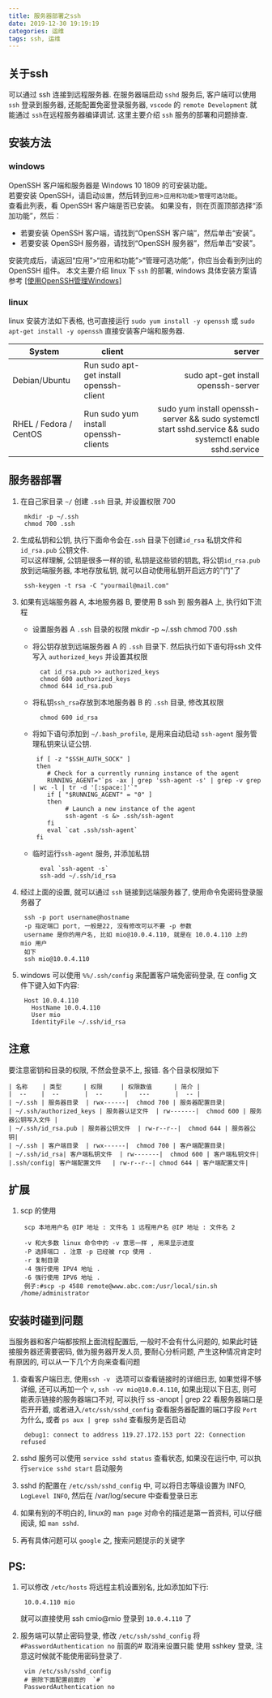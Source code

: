 ```yaml
---
title: 服务器部署之ssh
date: 2019-12-30 19:19:19
categories: 运维
tags: ssh, 运维
---
```


## 关于ssh
可以通过 ssh 连接到远程服务器. 在服务器端启动 `sshd` 服务后, 客户端可以使用 `ssh` 登录到服务器, 还能配置免密登录服务器, `vscode` 的 `remote Development` 就能通过 `ssh`在远程服务器编译调试. 这里主要介绍 `ssh` 服务的部署和问题排查.

## 安装方法
### windows
OpenSSH 客户端和服务器是 Windows 10 1809 的可安装功能。  
若要安装 OpenSSH，请启动`设置`，然后转到`应用`>`应用和功能`>`管理可选功能`。  
查看此列表，看 OpenSSH 客户端是否已安装。 如果没有，则在页面顶部选择“添加功能”，然后：  


- 若要安装 OpenSSH 客户端，请找到“OpenSSH 客户端”，然后单击“安装”。  
- 若要安装 OpenSSH 服务器，请找到“OpenSSH 服务器”，然后单击“安装”。  

安装完成后，请返回“应用”>“应用和功能”>“管理可选功能”，你应当会看到列出的 OpenSSH 组件。
本文主要介绍 linux 下 `ssh` 的部署, windows 具体安装方案请参考 [[使用OpenSSH管理Windows]](https://docs.microsoft.com/zh-cn/windows-server/administration/openssh/openssh_install_firstuse)

### linux
linux 安装方法如下表格, 也可直接运行 `sudo yum install -y openssh` 或 `sudo apt-get install -y openssh` 直接安装客户端和服务器.

|System|client| server|
|------|------|-------:|
| Debian/Ubuntu	| Run sudo apt-get install openssh-client|sudo apt-get install openssh-server|
| RHEL / Fedora / CentOS	| Run sudo yum install openssh-clients|sudo yum install openssh-server && sudo systemctl start sshd.service && sudo systemctl enable sshd.service|

## 服务器部署
1. 在自己家目录 `~/` 创建 `.ssh` 目录, 并设置权限 700

		mkdir -p ~/.ssh
		chmod 700 .ssh

2. 生成私钥和公钥, 执行下面命令会在`.ssh` 目录下创建`id_rsa` 私钥文件和 `id_rsa.pub` 公钥文件.   
   可以这样理解, 公钥是很多一样的锁, 私钥是这些锁的钥匙, 将公钥`id_rsa.pub` 放到远端服务器, 本地存放私钥, 就可以自动使用私钥开启远方的"门"了

		ssh-keygen -t rsa -C "yourmail@mail.com" 

3. 如果有远端服务器 A, 本地服务器 B, 要使用 B ssh 到 服务器A 上, 执行如下流程 

	- 设置服务器 A `.ssh` 目录的权限
			mkdir -p ~/.ssh
			chmod 700 .ssh

	- 将公钥存放到远端服务器 A 的 `.ssh` 目录下. 然后执行如下语句将ssh 文件写入 `authorized_keys` 并设置其权限

			cat id_rsa.pub >> authorized_keys
			chmod 600 authorized_keys
			chmod 644 id_rsa.pub

	- 将私钥`ssh_rsa`存放到本地服务器 B 的 `.ssh` 目录, 修改其权限

			chmod 600 id_rsa

	-  将如下语句添加到 `~/.bash_profile`, 是用来自动启动 `ssh-agent` 服务管理私钥来认证公钥.

			if [ -z "$SSH_AUTH_SOCK" ]
			then
			   # Check for a currently running instance of the agent
			   RUNNING_AGENT="`ps -ax | grep 'ssh-agent -s' | grep -v grep | wc -l | tr -d '[:space:]'`"
			   if [ "$RUNNING_AGENT" = "0" ]
			   then
			        # Launch a new instance of the agent
			        ssh-agent -s &> .ssh/ssh-agent
			   fi
			   eval `cat .ssh/ssh-agent`
			fi
	- 临时运行`ssh-agent` 服务, 并添加私钥

			eval `ssh-agent -s`
			ssh-add ~/.ssh/id_rsa

4. 经过上面的设置, 就可以通过 `ssh` 链接到远端服务器了, 使用命令免密码登录服务器了

		ssh -p port username@hostname  
		-p 指定端口 port, 一般是22, 没有修改可以不要 -p 参数
		username 是你的用户名, 比如 mio@10.0.4.110, 就是在 10.0.4.110 上的  mio 用户
		如下
		ssh mio@10.0.4.110

5. windows 可以使用 `%%/.ssh/config` 来配置客户端免密码登录, 在 config 文件下键入如下内容:

		Host 10.0.4.110
		  HostName 10.0.4.110
		  User mio
		  IdentityFile ~/.ssh/id_rsa
		  
## 注意
要注意密钥和目录的权限, 不然会登录不上, 报错. 各个目录权限如下  

	| 名称    | 类型      | 权限     | 权限数值      | 简介 |
	|  --    |  --       |  --      |   ---       |  -- |
	| ~/.ssh | 服务器目录  | rwx------|  chmod 700 | 服务器配置目录|
	| ~/.ssh/authorized_keys | 服务器认证文件  | rw-------|  chmod 600 | 服务器公钥写入文件 |
	| ~/.ssh/id_rsa.pub | 服务器公钥文件  | rw-r--r--|  chmod 644 | 服务器公钥|
	| ~/.ssh | 客户端目录  | rwx------|  chmod 700 | 客户端配置目录|
	| ~/.ssh/id_rsa| 客户端私钥文件  | rw-------|  chmod 600 | 客户端私钥文件|
	|.ssh/config| 客户端配置文件   | rw-r--r--| chmod 644 | 客户端配置文件|

## 扩展
1. scp 的使用

		scp 本地用户名 @IP 地址 : 文件名 1 远程用户名 @IP 地址 : 文件名 2

		-v 和大多数 linux 命令中的 -v 意思一样 , 用来显示进度 
		-P 选择端口 . 注意 -p 已经被 rcp 使用 . 
		-r 复制目录
		-4 强行使用 IPV4 地址 . 
		-6 强行使用 IPV6 地址 .
		例子:#scp -p 4588 remote@www.abc.com:/usr/local/sin.sh /home/administrator

## 安装时碰到问题
当服务器和客户端都按照上面流程配置后, 一般时不会有什么问题的, 如果此时链接服务器还需要密码, 做为服务器开发人员, 要耐心分析问题, 产生这种情况肯定时有原因的, 可以从一下几个方向来查看问题
1. 查看客户端日志, 使用`ssh -v ` 选项可以查看链接时的详细日志, 如果觉得不够详细, 还可以再加一个 `v`, `ssh -vv mio@10.0.4.110`, 如果出现以下日志, 则可能表示链接的服务器端口不对, 可以执行 ss -anopt | grep 22 看服务器端口是否开开着, 或者进入`/etc/ssh/sshd_config` 查看服务器配置的端口字段 `Port` 为什么, 或者 `ps aux | grep sshd` 查看服务是否启动

		debug1: connect to address 119.27.172.153 port 22: Connection refused

2. sshd 服务可以使用 `service sshd status` 查看状态, 如果没在运行中, 可以执行`service sshd start` 启动服务
3. sshd 的配置在 `/etc/ssh/sshd_config` 中, 可以将日志等级设置为 INFO, `LogLevel INFO`, 然后在 /var/log/secure 中查看登录日志
4. 如果有别的不明白的, linux的 `man page` 对命令的描述是第一首资料, 可以仔细阅读, 如 `man sshd`.
5. 再有具体问题可以 `google` 之, 搜索问题提示的关键字


## PS:
1. 可以修改 `/etc/hosts` 将远程主机设置别名, 比如添加如下行:
	
		10.0.4.110 mio

	就可以直接使用 ssh cmio@mio 登录到 `10.0.4.110` 了

2. 服务端可以禁止密码登录, 修改 `/etc/ssh/sshd_config` 将 `#PasswordAuthentication no` 前面的# 取消来设置只能 使用 sshkey 登录, 注意这时候就不能使用密码登录了. 

		vim /etc/ssh/sshd_config
		# 删除下面配置前面的  `#`
		PasswordAuthentication no